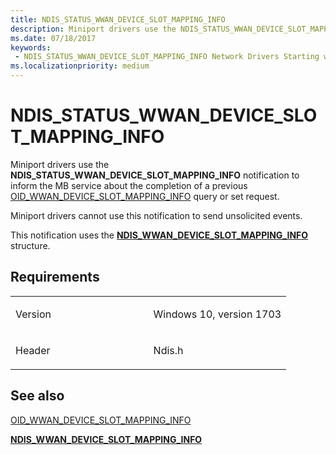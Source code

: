 ```yaml
---
title: NDIS_STATUS_WWAN_DEVICE_SLOT_MAPPING_INFO
description: Miniport drivers use the NDIS_STATUS_WWAN_DEVICE_SLOT_MAPPING_INFO notification to inform the MB service about the completion of a previous OID_WWAN_DEVICE_SLOT_MAPPING_INFO query or set request.
ms.date: 07/18/2017
keywords:
 - NDIS_STATUS_WWAN_DEVICE_SLOT_MAPPING_INFO Network Drivers Starting with Windows Vista
ms.localizationpriority: medium
---
```


# NDIS\_STATUS\_WWAN\_DEVICE\_SLOT\_MAPPING\_INFO


Miniport drivers use the **NDIS\_STATUS\_WWAN\_DEVICE\_SLOT\_MAPPING\_INFO** notification to inform the MB service about the completion of a previous [OID\_WWAN\_DEVICE\_SLOT\_MAPPING\_INFO](./oid-wwan-device-slot-mappings.md) query or set request.

Miniport drivers cannot use this notification to send unsolicited events.

This notification uses the [**NDIS\_WWAN\_DEVICE\_SLOT\_MAPPING\_INFO**](/windows-hardware/drivers/ddi/ndiswwan/ns-ndiswwan-_ndis_wwan_device_slot_mapping_info) structure.

Requirements
------------

<table>
<colgroup>
<col width="50%" />
<col width="50%" />
</colgroup>
<tbody>
<tr class="odd">
<td><p>Version</p></td>
<td><p>Windows 10, version 1703</p></td>
</tr>
<tr class="even">
<td><p>Header</p></td>
<td>Ndis.h</td>
</tr>
</tbody>
</table>

## See also


[OID\_WWAN\_DEVICE\_SLOT\_MAPPING\_INFO](./oid-wwan-device-slot-mappings.md)

[**NDIS\_WWAN\_DEVICE\_SLOT\_MAPPING\_INFO**](/windows-hardware/drivers/ddi/ndiswwan/ns-ndiswwan-_ndis_wwan_device_slot_mapping_info)

 

